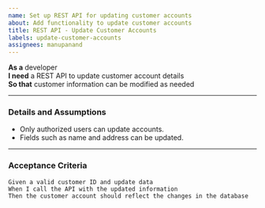 ```yaml
---
name: Set up REST API for updating customer accounts
about: Add functionality to update customer accounts
title: REST API - Update Customer Accounts
labels: update-customer-accounts
assignees: manupanand
---
```



**As a** developer  
**I need** a REST API to update customer account details  
**So that** customer information can be modified as needed  

---

### Details and Assumptions
- Only authorized users can update accounts.  
- Fields such as name and address can be updated.  

---

### Acceptance Criteria  

```gherkin
Given a valid customer ID and update data  
When I call the API with the updated information  
Then the customer account should reflect the changes in the database  
